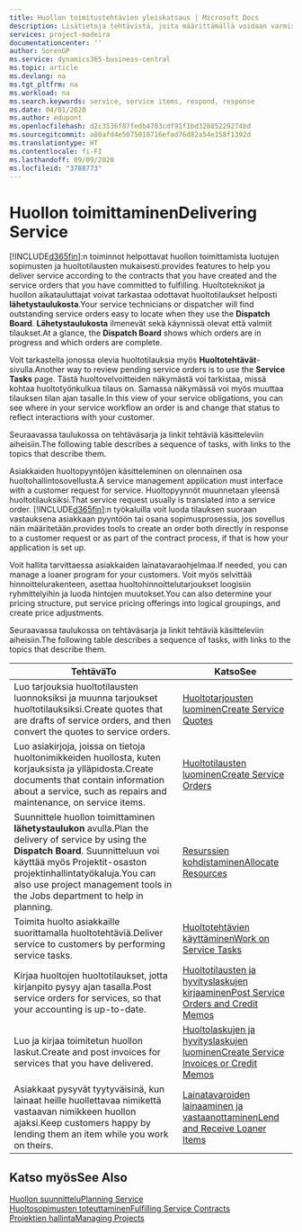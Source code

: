 ```yaml
---
title: Huollon toimitustehtävien yleiskatsaus | Microsoft Docs
description: Lisätietoja tehtävistä, joita määrittämällä voidaan varmistaa laadukkaan huollon toimitus ja asiakkaiden kanssa tehtyjen sopimusten noudattaminen.
services: project-madeira
documentationcenter: ''
author: SorenGP
ms.service: dynamics365-business-central
ms.topic: article
ms.devlang: na
ms.tgt_pltfrm: na
ms.workload: na
ms.search.keywords: service, service items, respond, response
ms.date: 04/01/2020
ms.author: edupont
ms.openlocfilehash: d2c3536f87fedb4703cdf91f1bd32885229274bd
ms.sourcegitcommit: a80afd4e5075018716efad76d82a54e158f1392d
ms.translationtype: HT
ms.contentlocale: fi-FI
ms.lasthandoff: 09/09/2020
ms.locfileid: "3788773"
---
```

# <a name="delivering-service"></a><span data-ttu-id="7e013-103">Huollon toimittaminen</span><span class="sxs-lookup"><span data-stu-id="7e013-103">Delivering Service</span></span>
[!INCLUDE[d365fin](includes/d365fin_md.md)]<span data-ttu-id="7e013-104">:n toiminnot helpottavat huollon toimittamista luotujen sopimusten ja huoltotilausten mukaisesti.</span><span class="sxs-lookup"><span data-stu-id="7e013-104">provides features to help you deliver service according to the contracts that you have created and the service orders that you have committed to fulfilling.</span></span> <span data-ttu-id="7e013-105">Huoltoteknikot ja huollon aikatauluttajat voivat tarkastaa odottavat huoltotilaukset helposti **lähetystaulukosta**.</span><span class="sxs-lookup"><span data-stu-id="7e013-105">Your service technicians or dispatcher will find outstanding service orders easy to locate when they use the **Dispatch Board**.</span></span> <span data-ttu-id="7e013-106">**Lähetystaulukosta** ilmenevät sekä käynnissä olevat että valmiit tilaukset.</span><span class="sxs-lookup"><span data-stu-id="7e013-106">At a glance, the **Dispatch Board** shows which orders are in progress and which orders are complete.</span></span>  
  
<span data-ttu-id="7e013-107">Voit tarkastella jonossa olevia huoltotilauksia myös **Huoltotehtävät**-sivulla.</span><span class="sxs-lookup"><span data-stu-id="7e013-107">Another way to review pending service orders is to use the **Service Tasks** page.</span></span> <span data-ttu-id="7e013-108">Tästä huoltovelvoitteiden näkymästä voi tarkistaa, missä kohtaa huoltotyönkulkua tilaus on. Samassa näkymässä voi myös muuttaa tilauksen tilan ajan tasalle.</span><span class="sxs-lookup"><span data-stu-id="7e013-108">In this view of your service obligations, you can see where in your service workflow an order is and change that status to reflect interactions with your customer.</span></span>  
  
<span data-ttu-id="7e013-109">Seuraavassa taulukossa on tehtäväsarja ja linkit tehtäviä käsitteleviin aiheisiin.</span><span class="sxs-lookup"><span data-stu-id="7e013-109">The following table describes a sequence of tasks, with links to the topics that describe them.</span></span>   

<span data-ttu-id="7e013-110">Asiakkaiden huoltopyyntöjen käsitteleminen on olennainen osa huoltohallintosovellusta.</span><span class="sxs-lookup"><span data-stu-id="7e013-110">A service management application must interface with a customer request for service.</span></span> <span data-ttu-id="7e013-111">Huoltopyynnöt muunnetaan yleensä huoltotilauksiksi.</span><span class="sxs-lookup"><span data-stu-id="7e013-111">That service request usually is translated into a service order.</span></span> [!INCLUDE[d365fin](includes/d365fin_md.md)]<span data-ttu-id="7e013-112">:n työkaluilla voit luoda tilauksen suoraan vastauksena asiakkaan pyyntöön tai osana sopimusprosessia, jos sovellus näin määritetään.</span><span class="sxs-lookup"><span data-stu-id="7e013-112">provides tools to create an order both directly in response to a customer request or as part of the contract process, if that is how your application is set up.</span></span>  
  
<span data-ttu-id="7e013-113">Voit hallita tarvittaessa asiakkaiden lainatavaraohjelmaa.</span><span class="sxs-lookup"><span data-stu-id="7e013-113">If needed, you can manage a loaner program for your customers.</span></span> <span data-ttu-id="7e013-114">Voit myös selvittää hinnoittelurakenteen, asettaa huoltohinnoittelutarjoukset loogisiin ryhmittelyihin ja luoda hintojen muutokset.</span><span class="sxs-lookup"><span data-stu-id="7e013-114">You can also determine your pricing structure, put service pricing offerings into logical groupings, and create price adjustments.</span></span>  
  
<span data-ttu-id="7e013-115">Seuraavassa taulukossa on tehtäväsarja ja linkit tehtäviä käsitteleviin aiheisiin.</span><span class="sxs-lookup"><span data-stu-id="7e013-115">The following table describes a sequence of tasks, with links to the topics that describe them.</span></span>   
  
|<span data-ttu-id="7e013-116">**Tehtävä**</span><span class="sxs-lookup"><span data-stu-id="7e013-116">**To**</span></span>|<span data-ttu-id="7e013-117">**Katso**</span><span class="sxs-lookup"><span data-stu-id="7e013-117">**See**</span></span>|  
|------------|-------------|  
|<span data-ttu-id="7e013-118">Luo tarjouksia huoltotilausten luonnoksiksi ja muunna tarjoukset huoltotilauksiksi.</span><span class="sxs-lookup"><span data-stu-id="7e013-118">Create quotes that are drafts of service orders, and then convert the quotes to service orders.</span></span>|[<span data-ttu-id="7e013-119">Huoltotarjousten luominen</span><span class="sxs-lookup"><span data-stu-id="7e013-119">Create Service Quotes</span></span>](service-how-to-create-service-quotes.md)|
|<span data-ttu-id="7e013-120">Luo asiakirjoja, joissa on tietoja huoltonimikkeiden huollosta, kuten korjauksista ja ylläpidosta.</span><span class="sxs-lookup"><span data-stu-id="7e013-120">Create documents that contain information about a service, such as repairs and maintenance, on service items.</span></span>|[<span data-ttu-id="7e013-121">Huoltotilausten luominen</span><span class="sxs-lookup"><span data-stu-id="7e013-121">Create Service Orders</span></span>](service-how-to-create-service-orders.md)|
|<span data-ttu-id="7e013-122">Suunnittele huollon toimittaminen **lähetystaulukon** avulla.</span><span class="sxs-lookup"><span data-stu-id="7e013-122">Plan the delivery of service by using the **Dispatch Board**.</span></span> <span data-ttu-id="7e013-123">Suunnitteluun voi käyttää myös Projektit-osaston projektinhallintatyökaluja.</span><span class="sxs-lookup"><span data-stu-id="7e013-123">You can also use project management tools in the Jobs department to help in planning.</span></span>|[<span data-ttu-id="7e013-124">Resurssien kohdistaminen</span><span class="sxs-lookup"><span data-stu-id="7e013-124">Allocate Resources</span></span>](service-how-to-allocate-resources.md)|  
|<span data-ttu-id="7e013-125">Toimita huolto asiakkaille suorittamalla huoltotehtäviä.</span><span class="sxs-lookup"><span data-stu-id="7e013-125">Deliver service to customers by performing service tasks.</span></span>|[<span data-ttu-id="7e013-126">Huoltotehtävien käyttäminen</span><span class="sxs-lookup"><span data-stu-id="7e013-126">Work on Service Tasks</span></span>](service-how-to-work-on-service-tasks.md)|  
|<span data-ttu-id="7e013-127">Kirjaa huoltojen huoltotilaukset, jotta kirjanpito pysyy ajan tasalla.</span><span class="sxs-lookup"><span data-stu-id="7e013-127">Post service orders for services, so that your accounting is up-to-date.</span></span>|[<span data-ttu-id="7e013-128">Huoltotilausten ja hyvityslaskujen kirjaaminen</span><span class="sxs-lookup"><span data-stu-id="7e013-128">Post Service Orders and Credit Memos</span></span>](service-how-to-post-service-orders.md)|  
|<span data-ttu-id="7e013-129">Luo ja kirjaa toimitetun huollon laskut.</span><span class="sxs-lookup"><span data-stu-id="7e013-129">Create and post invoices for services that you have delivered.</span></span>|[<span data-ttu-id="7e013-130">Huoltolaskujen ja hyvityslaskujen luominen</span><span class="sxs-lookup"><span data-stu-id="7e013-130">Create Service Invoices or Credit Memos</span></span>](service-how-create-invoices.md)|  
|<span data-ttu-id="7e013-131">Asiakkaat pysyvät tyytyväisinä, kun lainaat heille huollettavaa nimikettä vastaavan nimikkeen huollon ajaksi.</span><span class="sxs-lookup"><span data-stu-id="7e013-131">Keep customers happy by lending them an item while you work on theirs.</span></span>| [<span data-ttu-id="7e013-132">Lainatavaroiden lainaaminen ja vastaanottaminen</span><span class="sxs-lookup"><span data-stu-id="7e013-132">Lend and Receive Loaner Items</span></span>](service-how-to-lend-receive-loaners.md)|
  
## <a name="see-also"></a><span data-ttu-id="7e013-133">Katso myös</span><span class="sxs-lookup"><span data-stu-id="7e013-133">See Also</span></span>  
[<span data-ttu-id="7e013-134">Huollon suunnittelu</span><span class="sxs-lookup"><span data-stu-id="7e013-134">Planning Service</span></span>](service-plan-service.md)  
[<span data-ttu-id="7e013-135">Huoltosopimusten toteuttaminen</span><span class="sxs-lookup"><span data-stu-id="7e013-135">Fulfilling Service Contracts</span></span>](service-fulfill-service-contracts.md)  
[<span data-ttu-id="7e013-136">Projektien hallinta</span><span class="sxs-lookup"><span data-stu-id="7e013-136">Managing Projects</span></span>](projects-manage-projects.md)  
